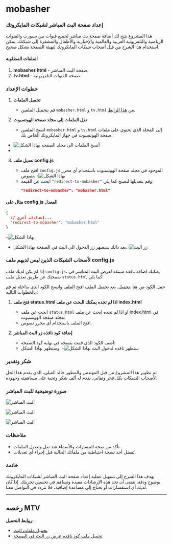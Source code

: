 # mobasher
### إعداد صفحة البث المباشر لشبكات المايكروتك

هذا المشروع يتيح لك إضافة صفحة بث مباشر لجميع قنوات بين سبورت والقنوات الرياضية والتلفزيونية العربية والعالمية والإخبارية والأطفال والمشفرة إلى شبكتك. يمكن استخدام هذا الشرح من قبل أصحاب شبكات المايكروتك لتهيئة الصفحة بشكل صحيح.

#### الملفات المطلوبة
1. **mobasher.html** - صفحة البث المباشر.
2. **tv.html** - صفحة القنوات التلفزيونية.

### خطوات الإعداد

1. **تحميل الملفات**
   - قم بتحميل الملفين `mobasher.html` و `tv.html` من [هذا الرابط](https://github.com/Goody-Code/Hotspot/archive/refs/heads/main.zip).

2. **نقل الملفات إلى مجلد صفحة الهوتسبوت**
   - انسخ الملفين `mobasher.html` و `tv.html` إلى المجلد الذي يحتوي على ملفات صفحة الهوتسبوت في جهاز المايكروتك الخاص بك.
- ![أنسخ الملفات الى مجلد الصفحه بهاذا الشكل](https://i.postimg.cc/NM6FFqHh/Screenshot-My-Files.jpg)
- 
3. **تعديل ملف config.js**

   - افتح ملف `config.js` الموجود في مجلد صفحة الهوتسبوت باستخدام أي محرر نصوص.
   -![بهاذا الشكل](https://i.postimg.cc/Gtb2s7F4/Screenshot-My-Files.jpg)
   - ابحث عن القيمة `"redirect-to-mobasher"` وقم بتعديلها لتصبح كما يلي:
     ```json
     "redirect-to-mobasher": "mobasher.html"
     ```


#### مثال على config.js المعدل
```json
{
  // إعدادات أخرى...
  "redirect-to-mobasher": "mobasher.html"
}
```
-![بهاذا الشكل](https://i.postimg.cc/yd4W7YWX/IMG-20240606-WA0065.jpg)

- بعد ذالك سيضهر زر الدخول الى البث في الصفحة بهاذا الشكل.
![زر البث](https://i.postimg.cc/Gh7vnmGb/Screenshot-Chrome.jpg)



### لأصحاب الشبكات الذين ليس لديهم ملف config.js

إذا لم يكن لديك ملف `config.js`، يمكنك اضافه نافذه منبثقه لعرض البث المباشر في صفحتك عن طريق تعديل ملف `status.html` كما يلي:

حمل الكود من هنا .[تحميل](https://raw.githubusercontent.com/Goody-Code/live/main/mobasher-pop.html).
بعد تحميل الملف افتح الملف وانسخ الكود الذي بداخلة ثم قم بالخطوات التاليه :
1. **فتح ملف status.html اذا لم تجده يمكنك البحث عن ملف index.html**
   - ابحث عن ملف `status.html` او اذا لم تجده ابحث عن ملف index.html  في مجلد صفحة الهوتسبوت.
   - افتح الملف باستخدام أي محرر نصوص.

2. **إضافة كود نافذه زر البث المباشر**
   - أضف الكود الذي قمت بنسخه في نهاية كود الصفحة:
   - وستظهر بهاذا الشكل.
   -![ستظهر نافذه لدخول البث بهاذا الشكل](https://i.postimg.cc/vThNZNft/Screenshot-Chrome.jpg)
     

### شكر وتقدير

تم تطوير هذا المشروع من قبل المهندس والمطور خالد الغيلي، الذي يقدم هذا الحل لأصحاب الشبكات بكل فخر وتفاني. نقدم له ألف شكر وتحية على مساهمته وجهوده.

### صورة توضيحية للبث المباشر 
![البث المباشر](https://i.postimg.cc/d1rh7qhZ/Screenshot-Chrome.jpg)

![البث المباشر](https://i.postimg.cc/13NPmv38/chrome-GMT-03-00.png)

![البث المباشر](https://i.postimg.cc/wvGf1Z8V/Screenshot-Chrome.jpg)

### ملاحظات
- تأكد من صحة المسارات والأسماء عند نقل وتعديل الملفات.
- يُفضل أخذ نسخة احتياطية من ملفاتك الحالية قبل إجراء أي تعديلات.

### خاتمة

يهدف هذا الشرح إلى تسهيل عملية إعداد صفحة البث المباشر لشبكات المايكروتك بوضوح ودقة. نتمنى أن تجد هذه الإرشادات مفيدة وتساهم في تحسين تجربتك. إذا كان لديك أي استفسارات أو تحتاج إلى مساعدة إضافية، فلا تتردد في التواصل معنا.

---

رخصه MTV
---

**روابط التحميل:**
- [تحميل ملفات البث](https://github.com/Goody-Code/Hotspot/archive/refs/heads/main.zip)
- [تحميل ملف كود نافذه عرض زر البث في الصفحة](https://raw.githubusercontent.com/Goody-Code/live/main/mobasher-pop.html)
